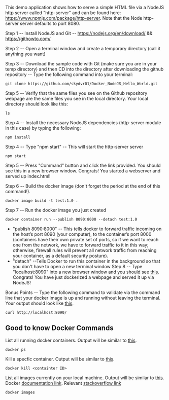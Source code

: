 This demo application shows how to serve a simple HTML file via a NodeJS http server called "http-server" and can be found here: https://www.npmjs.com/package/http-server. Note that the Node http-server server defaults to port 8080. 

Step 1 -- Install NodeJS and Git -- https://nodejs.org/en/download/ && https://githowto.com/

Step 2 -- Open a terminal window and create a temporary directory (call it anything you want)

Step 3 -- Download the sample code with Git (make sure you are in your temp directory) and then CD into the directory after downloading the github repository -- Type the following command into your terminal:
```
git clone https://github.com/skydvr01/Docker_NodeJS_Hello_World.git
```
Step 5 -- Verify that the same files you see on the Github repository webpage are the same files you see in the local directory. Your local directory should look like this: 
```
ls
```

Step 4 -- Install the necessary NodeJS dependencies (http-server module in this case) by typing the following:
```
npm install
```

Step 4 -- Type "npm start" -- This will start the http-server server 
```
npm start
```
Step 5 -- Press "Command" button and click the link provided. You should see this <show image> in a new browser window. Congrats! You started a webserver and served up index.html! 

Step 6 -- Build the docker image (don't forget the period at the end of this command!).
```
docker image build -t test:1.0 .
```
Step 7 -- Run the docker image you just created
```
docker container run --publish 8090:8000 --detach test:1.0
```
* "publish 8090:8000" -- This tells docker to forward traffic incoming on the host’s port 8090 (your computer), to the container’s port 8000 (containers have their own private set of ports, so if we want to reach one from the network, we have to forward traffic to it in this way; otherwise, firewall rules will prevent all network traffic from reaching your container, as a default security posture).
* "detach" --Tells Docker to run this container in the background so that you don't have to open a new terminal window
Step 8 -- Type "localhost:8090" into a new browser window and you should see [this](https://drive.google.com/file/d/14t0eEVYtIQVjNQ90StxgV-cC_DAqfBey/view?usp=sharing). Congrats! You have just dockerized a webpage and served it up via NodeJS!

Bonus Points -- Type the following command to validate via the command line that your docker image is up and running without leaving the terminal. Your output should look like [this](https://drive.google.com/file/d/1BRLBm2D0MlPs3AWSyEK5kW--nZWOlktI/view?usp=sharing).
```
curl http://localhost:8090/
```

## Good to know Docker Commands

List all running docker containers. Output will be similar to [this]().
```
docker ps
```
Kill a specfic container. Output will be similar to [this]().
```
docker kill <containter ID>
```
List all images currently on your local machine. Output will be similar to [this](https://drive.google.com/file/d/1IfIiM2-WpjfYzUFH9NJV1ljBK-crwcu0/view?usp=sharing). Docker [documentation link](https://docs.docker.com/v17.12/edge/engine/reference/commandline/image_ls/). Relevant [stackoverflow link](https://stackoverflow.com/questions/30543409/how-to-check-if-a-docker-image-with-a-specific-tag-exist-locally) 
```
docker images
```
